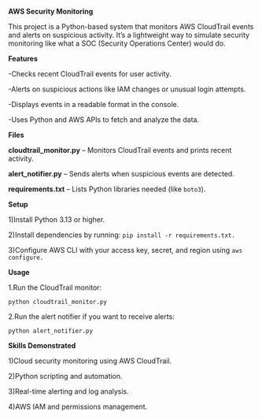 **AWS Security Monitoring**

This project is a Python-based system that monitors AWS CloudTrail events and alerts on suspicious activity. It’s a lightweight way to simulate security monitoring like what a SOC (Security Operations Center) would do.

**Features**

\-Checks recent CloudTrail events for user activity.

\-Alerts on suspicious actions like IAM changes or unusual login attempts.

\-Displays events in a readable format in the console.

\-Uses Python and AWS APIs to fetch and analyze the data.

**Files**

**cloudtrail_monitor.py** – Monitors CloudTrail events and prints recent activity.

**alert_notifier.py** – Sends alerts when suspicious events are detected.

**requirements.txt** – Lists Python libraries needed (like ```boto3```).


**Setup**

1)Install Python 3.13 or higher.

2)Install dependencies by running: ```pip install -r requirements.txt.```

3)Configure AWS CLI with your access key, secret, and region using ```aws configure.```

**Usage**

1.Run the CloudTrail monitor:

```python cloudtrail_monitor.py```


2.Run the alert notifier if you want to receive alerts:

```python alert_notifier.py```

**Skills Demonstrated**

1)Cloud security monitoring using AWS CloudTrail.

2)Python scripting and automation.

3)Real-time alerting and log analysis.

4)AWS IAM and permissions management.

